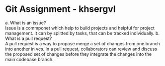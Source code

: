 # Git Assignment - khsergvl

a. What is an issue?   
Issue is a commponet which help to build projects and helpful for project management. It can by splitted by tasks, that can be tracked individually. 
b. What is a pull request?   
A pull request is a way to propose merge a set of changes from one branch into another in vcs. In a pull request, collaborators can review and discuss the proposed set of changes before they integrate the changes into the main codebase branch.

